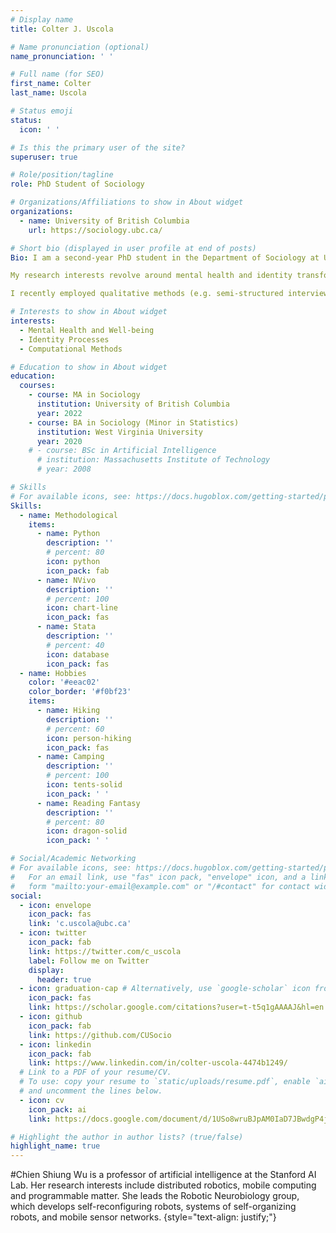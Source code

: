 ```yaml
---
# Display name
title: Colter J. Uscola

# Name pronunciation (optional)
name_pronunciation: ' '

# Full name (for SEO)
first_name: Colter
last_name: Uscola

# Status emoji
status:
  icon: ' '

# Is this the primary user of the site?
superuser: true

# Role/position/tagline
role: PhD Student of Sociology

# Organizations/Affiliations to show in About widget
organizations:
  - name: University of British Columbia
    url: https://sociology.ubc.ca/

# Short bio (displayed in user profile at end of posts)
Bio: I am a second-year PhD student in the Department of Sociology at UBC-Vancouver. I work under the supervision of Dr. Seth Abrutyn.

My research interests revolve around mental health and identity transformations across the life course. Driven by a desire to counter the experiences that contribute to the onset of pathological alcohol/substance use, my intellectual passions fall within five broad areas. 1) social psychology; 2) mental health and health; 3) sociological theory; 4) worldviews, culture and social networks; and 5) computational social science. Specifically, I seek to reveal how and why status, identity, and emotions interact within cultures and along social networks to produce mental health outcomes that precipitate substance/alcohol misuse. 

I recently employed qualitative methods (e.g. semi-structured interviews and focus groups) aimed at outlining the etiology of alcohol use disorders by focusing on emotion, identity, and status dynamics (click here for link to publication). In the coming years, I will continue to hone both my qualitative and quantitative skills, focused on developing mixed-methods studies, especially those related to compuational methods, as I move through the PhD. I wholly intend to shift my work from a specific focus on substance misuse toward a more general focus on cultural elements, such as worldviews, that foster or mitigate social pain. From this, I hope to contribute to a deeper understanding of how social pain forms, and how it can be assuaged, and outline potential policy interventions, both at the local and macro realms of society.

# Interests to show in About widget
interests:
  - Mental Health and Well-being
  - Identity Processes
  - Computational Methods

# Education to show in About widget
education:
  courses:
    - course: MA in Sociology
      institution: University of British Columbia
      year: 2022
    - course: BA in Sociology (Minor in Statistics)
      institution: West Virginia University
      year: 2020
    # - course: BSc in Artificial Intelligence
      # institution: Massachusetts Institute of Technology
      # year: 2008

# Skills
# For available icons, see: https://docs.hugoblox.com/getting-started/page-builder/#icons
Skills:
  - name: Methodological
    items:
      - name: Python
        description: ''
        # percent: 80
        icon: python
        icon_pack: fab
      - name: NVivo
        description: ''
        # percent: 100
        icon: chart-line
        icon_pack: fas
      - name: Stata
        description: ''
        # percent: 40
        icon: database
        icon_pack: fas
  - name: Hobbies
    color: '#eeac02'
    color_border: '#f0bf23'
    items:
      - name: Hiking
        description: ''
        # percent: 60
        icon: person-hiking
        icon_pack: fas
      - name: Camping
        description: ''
        # percent: 100
        icon: tents-solid
        icon_pack: ' '
      - name: Reading Fantasy
        description: ''
        # percent: 80
        icon: dragon-solid
        icon_pack: ' '

# Social/Academic Networking
# For available icons, see: https://docs.hugoblox.com/getting-started/page-builder/#icons
#   For an email link, use "fas" icon pack, "envelope" icon, and a link in the
#   form "mailto:your-email@example.com" or "/#contact" for contact widget.
social:
  - icon: envelope
    icon_pack: fas
    link: 'c.uscola@ubc.ca'
  - icon: twitter
    icon_pack: fab
    link: https://twitter.com/c_uscola
    label: Follow me on Twitter
    display:
      header: true
  - icon: graduation-cap # Alternatively, use `google-scholar` icon from `ai` icon pack
    icon_pack: fas
    link: https://scholar.google.com/citations?user=t-t5q1gAAAAJ&hl=en
  - icon: github
    icon_pack: fab
    link: https://github.com/CUSocio
  - icon: linkedin
    icon_pack: fab
    link: https://www.linkedin.com/in/colter-uscola-4474b1249/
  # Link to a PDF of your resume/CV.
  # To use: copy your resume to `static/uploads/resume.pdf`, enable `ai` icons in `params.yaml`,
  # and uncomment the lines below.
  - icon: cv
    icon_pack: ai
    link: https://docs.google.com/document/d/1USo8wruBJpAM0IaD7JBwdgP4jzww2gQM/edit?usp=sharing&ouid=117117416823450368540&rtpof=true&sd=true

# Highlight the author in author lists? (true/false)
highlight_name: true
---
```


#Chien Shiung Wu is a professor of artificial intelligence at the Stanford AI Lab. Her research interests include distributed robotics, mobile computing and programmable matter. She leads the Robotic Neurobiology group, which develops self-reconfiguring robots, systems of self-organizing robots, and mobile sensor networks.
{style="text-align: justify;"}
